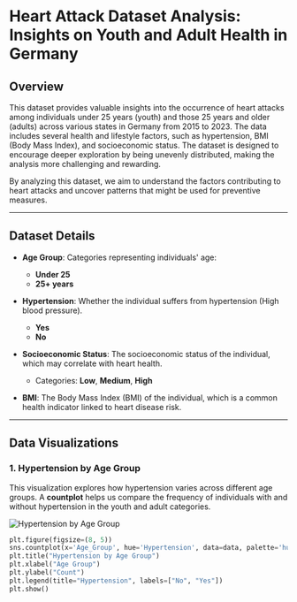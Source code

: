 # Heart Attack Dataset Analysis: Insights on Youth and Adult Health in Germany

## Overview

This dataset provides valuable insights into the occurrence of heart attacks among individuals under 25 years (youth) and those 25 years and older (adults) across various states in Germany from 2015 to 2023. The data includes several health and lifestyle factors, such as hypertension, BMI (Body Mass Index), and socioeconomic status. The dataset is designed to encourage deeper exploration by being unevenly distributed, making the analysis more challenging and rewarding.

By analyzing this dataset, we aim to understand the factors contributing to heart attacks and uncover patterns that might be used for preventive measures.

---

## Dataset Details

- **Age Group**: Categories representing individuals' age:
  - **Under 25**
  - **25+ years**
  
- **Hypertension**: Whether the individual suffers from hypertension (High blood pressure).
  - **Yes**
  - **No**
  
- **Socioeconomic Status**: The socioeconomic status of the individual, which may correlate with heart health.
  - Categories: **Low**, **Medium**, **High**
  
- **BMI**: The Body Mass Index (BMI) of the individual, which is a common health indicator linked to heart disease risk.

---

## Data Visualizations

### 1. **Hypertension by Age Group**
This visualization explores how hypertension varies across different age groups. A **countplot** helps us compare the frequency of individuals with and without hypertension in the youth and adult categories.

![Hypertension by Age Group](heatmap.png)

```python
plt.figure(figsize=(8, 5))
sns.countplot(x='Age_Group', hue='Hypertension', data=data, palette='husl')
plt.title("Hypertension by Age Group")
plt.xlabel("Age Group")
plt.ylabel("Count")
plt.legend(title="Hypertension", labels=["No", "Yes"])
plt.show()
